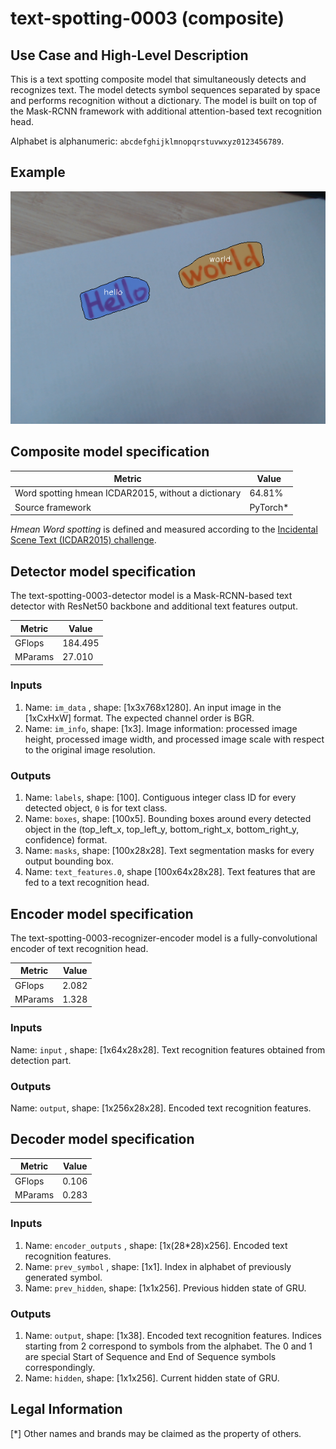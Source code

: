 # text-spotting-0003 (composite)

## Use Case and High-Level Description

This is a text spotting composite model that simultaneously detects and
recognizes text. The model detects symbol sequences separated by space and performs
recognition without a dictionary. The model is built on top of the Mask-RCNN
framework with additional attention-based text recognition head.

Alphabet is alphanumeric: `abcdefghijklmnopqrstuvwxyz0123456789`.

## Example

![](./text-spotting-0003.png)

## Composite model specification

| Metric                                        | Value     |
|-----------------------------------------------|-----------|
| Word spotting hmean ICDAR2015, without a dictionary | 64.81% |
| Source framework                              | PyTorch\* |

*Hmean Word spotting* is defined and measured according to the
[Incidental Scene Text (ICDAR2015) challenge](https://rrc.cvc.uab.es/?ch=4&com=introduction).

## Detector model specification

The text-spotting-0003-detector model is a Mask-RCNN-based text detector with ResNet50 backbone and additional text features output.

| Metric                                        | Value     |
|-----------------------------------------------|-----------|
| GFlops                                        | 184.495   |
| MParams                                       | 27.010    |

### Inputs

1.	Name: `im_data` , shape: [1x3x768x1280]. An input image in the [1xCxHxW] format.
    The expected channel order is BGR.
2.	Name: `im_info`, shape: [1x3]. Image information: processed image height,
    processed image width, and processed image scale with respect to the original image resolution.

### Outputs

1.	Name: `labels`, shape: [100]. Contiguous integer class ID for every
    detected object, `0` is for text class.
3.	Name: `boxes`, shape: [100x5]. Bounding boxes around every detected object
    in the (top_left_x, top_left_y, bottom_right_x, bottom_right_y, confidence) format.
4.	Name: `masks`, shape: [100x28x28]. Text segmentation masks for every output bounding box.
5.  Name: `text_features.0`, shape [100x64x28x28]. Text features that are fed to a text recognition head.

## Encoder model specification

The text-spotting-0003-recognizer-encoder model is a fully-convolutional encoder of text recognition head.

| Metric                                        | Value     |
|-----------------------------------------------|-----------|
| GFlops                                        | 2.082     |
| MParams                                       | 1.328     |

### Inputs

Name: `input` , shape: [1x64x28x28]. Text recognition features obtained from detection part.

### Outputs

Name: `output`, shape: [1x256x28x28]. Encoded text recognition features.

## Decoder model specification

| Metric                                        | Value     |
|-----------------------------------------------|-----------|
| GFlops                                        | 0.106     |
| MParams                                       | 0.283     |

### Inputs

1.	Name: `encoder_outputs` , shape: [1x(28*28)x256]. Encoded text recognition features.
1.	Name: `prev_symbol` , shape: [1x1]. Index in alphabet of previously generated symbol.
1.	Name: `prev_hidden`, shape: [1x1x256]. Previous hidden state of GRU.

### Outputs

1.	Name: `output`, shape: [1x38]. Encoded text recognition features. Indices starting from 2 correspond to symbols from the
alphabet. The 0 and 1 are special Start of Sequence and End of Sequence symbols correspondingly.
1.	Name: `hidden`, shape: [1x1x256]. Current hidden state of GRU.


## Legal Information
[*] Other names and brands may be claimed as the property of others.
